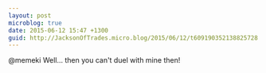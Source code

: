 ```yaml
---
layout: post
microblog: true
date: 2015-06-12 15:47 +1300
guid: http://JacksonOfTrades.micro.blog/2015/06/12/t609190352138825728.html
---
```

@memeki Well... then you can't duel with mine then!
